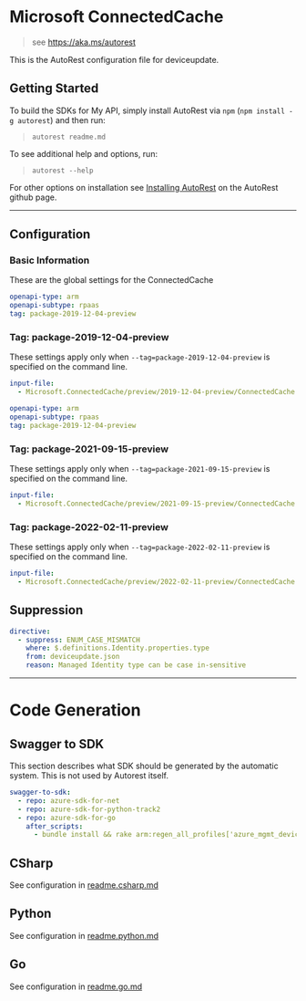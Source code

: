 # Microsoft ConnectedCache

> see https://aka.ms/autorest

This is the AutoRest configuration file for deviceupdate.

## Getting Started

To build the SDKs for My API, simply install AutoRest via `npm` (`npm install -g autorest`) and then run:

> `autorest readme.md`

To see additional help and options, run:

> `autorest --help`

For other options on installation see [Installing AutoRest](https://aka.ms/autorest/install) on the AutoRest github page.

---

## Configuration

### Basic Information

These are the global settings for the ConnectedCache

```yaml
openapi-type: arm
openapi-subtype: rpaas
tag: package-2019-12-04-preview
```

### Tag: package-2019-12-04-preview

These settings apply only when `--tag=package-2019-12-04-preview` is specified on the command line.

```yaml $(tag) == 'package-2019-12-04-preview'
input-file:
  - Microsoft.ConnectedCache/preview/2019-12-04-preview/ConnectedCache.json
```
```yaml
openapi-type: arm
openapi-subtype: rpaas
tag: package-2019-12-04-preview
```

### Tag: package-2021-09-15-preview

These settings apply only when `--tag=package-2021-09-15-preview` is specified on the command line.

```yaml $(tag) == 'package-2021-09-15-preview'
input-file:
  - Microsoft.ConnectedCache/preview/2021-09-15-preview/ConnectedCache.json
```

### Tag: package-2022-02-11-preview

These settings apply only when `--tag=package-2022-02-11-preview` is specified on the command line.

```yaml $(tag) == 'package-2022-02-11-preview'
input-file:
  - Microsoft.ConnectedCache/preview/2022-02-11-preview/ConnectedCache.json
```

## Suppression

``` yaml
directive:
  - suppress: ENUM_CASE_MISMATCH
    where: $.definitions.Identity.properties.type
    from: deviceupdate.json
    reason: Managed Identity type can be case in-sensitive
```

---

# Code Generation

## Swagger to SDK

This section describes what SDK should be generated by the automatic system.
This is not used by Autorest itself.

```yaml $(swagger-to-sdk)
swagger-to-sdk:
  - repo: azure-sdk-for-net
  - repo: azure-sdk-for-python-track2
  - repo: azure-sdk-for-go
    after_scripts:
      - bundle install && rake arm:regen_all_profiles['azure_mgmt_deviceupdate']
```

## CSharp

See configuration in [readme.csharp.md](./readme.csharp.md)

## Python

See configuration in [readme.python.md](./readme.python.md)

## Go

See configuration in [readme.go.md](./readme.go.md)